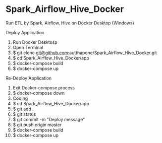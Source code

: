 # Spark_Airflow_Hive_Docker
Run ETL by Spark, Airflow, Hive on Docker Desktop (Windows)

Deploy Application
1. Run Docker Desktosp
2. Open Terminal
3. $ git clone git@github.com:autthapone/Spark_Airflow_Hive_Docker.git
4. $ cd Spark_Airflow_Hive_Docker/app
5. $ docker-compose build
6. $ docker-compose up

Re-Deploy Application
1. Exit Docker-compose process
2. $ docker-compose down
3. Coding
4. $ cd Spark_Airflow_Hive_Docker/app
5. $ git add .
6. $ git status
7. $ git commit -m "Deploy message"
8. $ git push origin master
9. $ docker-compose build
10. $ docker-compose up
